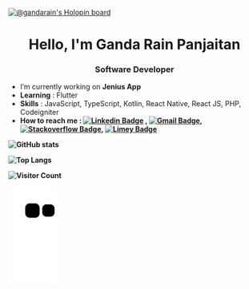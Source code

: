 [![@gandarain's Holopin board](https://holopin.io/api/user/board?user=gandarain)](https://holopin.io/@gandarain)

<h1 align="center"> Hello, I'm Ganda Rain Panjaitan</h1>
<h3 align="center">Software Developer</h3>

- I’m currently working on <b>Jenius App</b>
- <b>Learning</b> : Flutter
- <b>Skills</b> : JavaScript, TypeScript, Kotlin, React Native, React JS, PHP, Codeigniter
- <b>How to reach me<b/> : [![Linkedin Badge](https://img.shields.io/badge/-LinkedIn-blue?style=flat-square&logo=Linkedin&logoColor=white&link=)](https://www.linkedin.com/in/ganda-rain-panjaitan-49aa18162/) 
, [![Gmail Badge](https://img.shields.io/badge/-Gmail-c14438?style=flat-square&logo=Gmail&logoColor=white&link=mailto:shuklaraghav321.com)](mailto:gandarainpanjaitan@gmail.com), [![Stackoverflow Badge](https://img.shields.io/badge/-Stackoverflow-orange?style=flat-square&logo=Stackoverflow&logoColor=white&link=)](https://stackoverflow.com/users/11513854/ganda-rain-panjaitan), [![Limey Badge](https://img.shields.io/badge/limey-Limey-green)](https://limey.io/gandarainpanjaitan) 

![GitHub stats](https://github-readme-stats.vercel.app/api?username=gandarain&show_icons=true&theme=tokyonight)

![Top Langs](https://github-readme-stats.vercel.app/api/top-langs/?username=gandarain&theme=tokyonight&layout=compact&hide=html,php,hack,css,TeX)

![Visitor Count](https://profile-counter.glitch.me/gandarain/count.svg)

![Snake animation](https://github.com/gandarain/gandarain/blob/output/github-contribution-grid-snake.svg)
